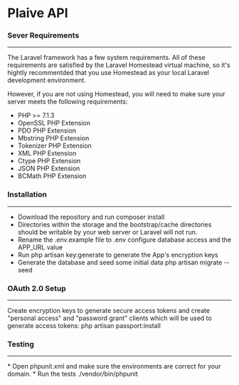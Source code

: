 # Plaive API

<h3> Sever Requirements </h3>
<hr>
The Laravel framework has a few system requirements. All of these requirements are satisfied by the Laravel Homestead virtual machine, so it's hightly recommentded that you use Homestead as your local Laravel development environment.

However, if you are not using Homestead, you will need to make sure your server meets the following requirements:

* PHP >= 7.1.3
* OpenSSL PHP Extension
* PDO PHP Extension
* Mbstring PHP Extension
* Tokenizer PHP Extension
* XML PHP Extension
* Ctype PHP Extension
* JSON PHP Extension
* BCMath PHP Extension

<h3>Installation</h3>
<hr>

* Download the repository and run composer install
* Directories within the storage and the bootstrap/cache directories should be writable by your web server or Laravel will not run.
* Rename the .env.example file to .env configure database access and the APP_URL value
* Run php artisan key:generate to generate the App's encryption keys
* Generate the database and seed some initial data php artisan migrate --seed

<h3>OAuth 2.0 Setup</h3>
<hr>
Create encryption keys to generate secure access tokens and create "personal access" and "password grant" clients which will
be used to generate access tokens: php artisan passport:install

<h3>Testing</h3>
<hr>
* Open phpunit.xml and make sure the environments are correct for your domain.
* Run the tests ./vendor/bin/phpunit

